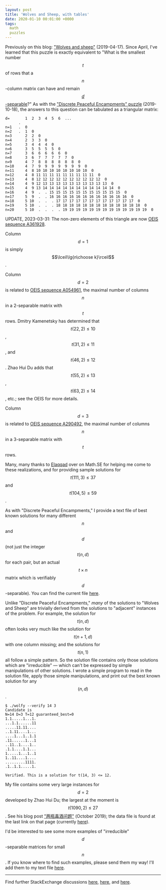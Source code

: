 ```yaml
---
layout: post
title: 'Wolves and Sheep, with tables'
date: 2020-01-10 00:01:00 +0000
tags:
  math
  puzzles
---
```


Previously on this blog: ["Wolves and sheep"](/blog/2019/04/17/wolves-and-sheep/) (2019-04-17).
Since April, I've learned that this puzzle is exactly equivalent to "What is the smallest
number $$t$$ of rows that a $$n$$-column matrix can have and remain [$$d$$-separable](https://en.wikipedia.org/wiki/Disjunct_matrix)?"
As with the ["Discrete Peaceful Encampments" puzzle](/blog/2019/10/18/discrete-peaceful-encampments-with-tables/)
(2019-10-18), the answers to this question can be tabulated as a triangular matrix:

    d=       1  2  3  4  5  6  ...
          .
    n=1   .  0
    n=2   .  1  0
    n=3      2  2  0
    n=4      2  3  3  0
    n=5      3  4  4  4  0
    n=6      3  5  5  5  5  0
    n=7      3  6  6  6  6  6  0
    n=8      3  6  7  7  7  7  7  0
    n=9      4  7  8  8  8  8  8  8  0
    n=10     4  7  9  9  9  9  9  9  9  0
    n=11     4  8 10 10 10 10 10 10 10 10  0
    n=12     4  8 11 11 11 11 11 11 11 11 11  0
    n=13     4  8 12 12 12 12 12 12 12 12 12 12  0
    n=14     4  9 12 13 13 13 13 13 13 13 13 13 13  0
    n=15     4  9 13 14 14 14 14 14 14 14 14 14 14 14  0
    n=16     4  9  .  . 15 15 15 15 15 15 15 15 15 15 15  0
    n=17     5  9  .  . 16 16 16 16 16 16 16 16 16 16 16 16  0
    n=18     5 10  .  .  . 17 17 17 17 17 17 17 17 17 17 17 17  0
    n=19     5 10  .  .  . 18 18 18 18 18 18 18 18 18 18 18 18 18  0
    n=20     5 10  .  .  .  . 19 19 19 19 19 19 19 19 19 19 19 19 19  0

UPDATE, 2023-03-31: The non-zero elements of this triangle are now [OEIS sequence A361928](https://oeis.org/A361928).

Column $$d=1$$ is simply $$\lceil\lg{n\choose k}\rceil$$.

Column $$d=2$$ is related to [OEIS sequence A054961](https://oeis.org/A054961),
the maximal number of columns $$n$$ in a 2-separable matrix with $$t$$ rows.
Dmitry Kamenetsky has determined that $$t(22, 2)\le 10$$, $$t(31, 2)\le 11$$, and $$t(46, 2)\le 12$$.
Zhao Hui Du adds that $$t(55, 2)\le 13$$, $$t(63, 2)\le 14$$, etc.; see the OEIS for more details.

Column $$d=3$$ is related to [OEIS sequence A290492](https://oeis.org/A290492),
the maximal number of columns $$n$$ in a 3-separable matrix with $$t$$ rows.

Many, many thanks to [Elaqqad](https://stackoverflow.com/users/4752165/elaqqad) over on Math.SE
for helping me come to these realizations, and for providing sample solutions for $$t(111,3)\le 37$$
and $$t(104,5)\le 59$$.

As with "Discrete Peaceful Encampments," I provide a text file of best known solutions
for many different $$n$$ and $$d$$ (not just the integer $$t(n,d)$$ for each pair, but an actual
$$t\times n$$ matrix which is verifiably $$d$$-separable).
You can find the current file [here](/blog/code/2020-01-10-wolves-and-sheep-best-results.txt).

Unlike "Discrete Peaceful Encampments," _many_ of the solutions to "Wolves and Sheep" are trivially
derived from the solutions to "adjacent" instances of the problem. For example, the solution for
$$t(n, d)$$ often looks very much like the solution for $$t(n+1, d)$$ with one column missing;
and the solutions for $$t(n, 1)$$ all follow a simple pattern. So the solution file contains only
those solutions which are "irreducible" — which can't be expressed by simple manipulations of other
solutions. I wrote a simple program to read in the solution file, apply those simple manipulations,
and print out the best known solution for any $$(n,d)$$.

    $ ./wolfy --verify 14 3
    Candidate is
    N=14 D=3 T=12 guaranteed_best=0
    1.1.....1...1.
    ...1.1......11
    .....11.11....
    ..1.11....1...
    ....1...1..1.1
    .11......1...1
    ..11..1....1..
    .1.1....1.1...
    1.....1...1..1
    1..11....1....
    .........1111.
    .1..1.1.....1.

    Verified. This is a solution for t(14, 3) <= 12.

My file contains some very large instances for $$d=2$$ developed by Zhao Hui Du; the largest at the
moment is $$t(1090, 2)\le 27$$. See his blog post ["两瓶毒酒问题"](https://emathgroup.github.io/blog/two-poisoned-wine)
(October 2019); the data file is found at the last link on that page (currently
[here](https://emathgroup.github.io/d7c7ee4b784829e5df9268fa6cd338cf/poisonall.txt)).

I'd be interested to see some more examples of "irreducible" $$d$$-separable matrices for small $$n$$.
If you know where to find such examples, please send them my way! I'll add them to my text file
[here](/blog/code/2020-01-10-wolves-and-sheep-best-results.txt).

----

Find further StackExchange discussions
[here](https://puzzling.stackexchange.com/questions/100999/finding-the-number-of-poisoned-bottles),
[here](https://math.stackexchange.com/questions/639/logic-problem-identifying-poisoned-wines-out-of-a-sample-minimizing-test-subje),
and
[here](https://mathoverflow.net/questions/59939/identifying-poisoned-wines).
